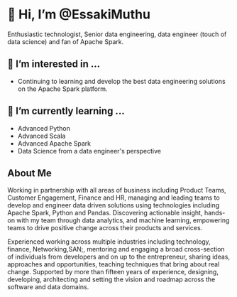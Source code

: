 # 👋 Hi, I’m @EssakiMuthu
Enthusiastic technologist, Senior data engineering, data engineer (touch of data science) and fan of Apache Spark.

## 👀 I’m interested in ...
- Continuing to learning and develop the best data engineering solutions on the Apache Spark platform.

## 🌱 I’m currently learning ...
- Advanced Python
- Advanced Scala
- Advanced Apache Spark
- Data Science from a data engineer's perspective

## About Me
Working in partnership with all areas of business including Product Teams, Customer Engagement, Finance and HR, managing and leading teams to develop and engineer data driven solutions using technologies including Apache Spark, Python and Pandas. Discovering actionable insight, hands-on with my team through data analytics, and machine learning, empowering teams to drive positive change across their products and services.

Experienced working across multiple industries including technology, finance, Networking,SAN;, mentoring and engaging a broad cross-section of individuals from developers and on up to the entrepreneur, sharing ideas, approaches and opportunities, teaching techniques that bring about real change. Supported by more than fifteen years of experience, designing, developing, architecting and setting the vision and roadmap across the software and data domains.



